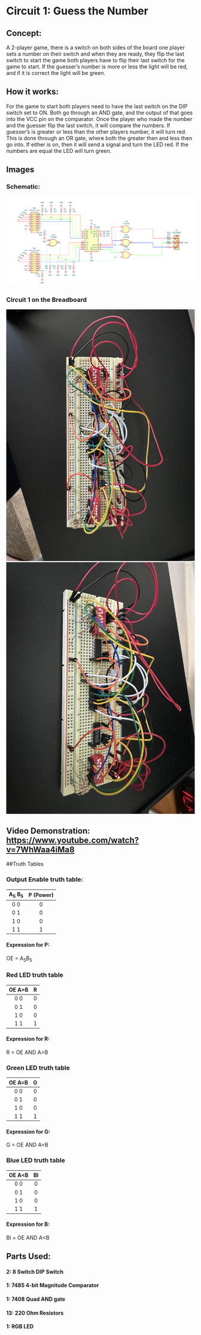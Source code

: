 # Circuit 1: Guess the Number
## Concept:
A 2-player game, there is a switch on both sides of the board one player sets a number on their switch and when they are ready, they flip the last switch to start the game both players have to flip their last switch for the game to start. If the guesser’s number is more or less the light will be red, and if it is correct the light will be green.
## How it works:
For the game to start both players need to have the last switch on the DIP switch set to ON. Both go through an AND gate, and the output of that goes into the VCC pin on the comparator. Once the player who made the number and the guesser flip the last switch, it will compare the numbers. If guesser’s is greater or less than the other players number, it will turn red. This is done through an OR gate, where both the greater then and less then go into. If either is on, then it will send a signal and turn the LED red. If the numbers are equal the LED will turn green.

## Images
### Schematic:
![Circuit_1_Schematic](Circuit_1_Schematic.png)
### Circuit 1 on the Breadboard
![First Picture](Circuit_1_built_1.jpg)
![Second Picture](Circuit_1_built_2.jpg)

## Video Demonstration: https://www.youtube.com/watch?v=7WhWaa4iMa8

##Truth Tables
### Output Enable truth table:		  
| A<sub>5</sub> B<sub>5</sub> |	P (Power) |	 
| :-: | :-------: |
| 0 0 |	0		      |               
| 0 1 |	0		      |               
| 1 0 |	0		      |              
| 1 1 |	1		      |

#### Expression for P:
OE = A<sub>5</sub>B<sub>5</sub>

### Red LED truth table
| OE A>B	| R | 
| :-: | :---: |
| 0 0	| 0     |
| 0 1	| 0     |
| 1 0	| 0     |
| 1 1	| 1     |

#### Expression for R:
R = OE AND A>B 

### Green LED truth table
| OE A=B	| G | 
| :-: | :---: |
| 0 0	| 0     |
| 0 1	| 0     |
| 1 0	| 0     |
| 1 1	| 1     |

#### Expression for G:
G = OE AND A=B 

### Blue LED truth table
| OE A<B	| Bl | 
| :-: | :---: |
| 0 0	| 0     |
| 0 1	| 0     |
| 1 0	| 0     |
| 1 1	| 1     |

#### Expression for B:
Bl = OE AND A<B

## Parts Used:
#### 2: 8 Switch DIP Switch
#### 1: 7485 4-bit Magnitude Comparator
#### 1: 7408 Quad AND gate
#### 13: 220 Ohm Resistors
#### 1: RGB LED



